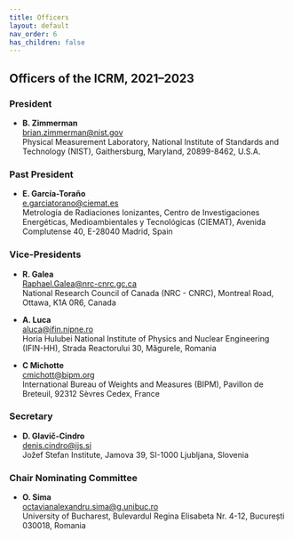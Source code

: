 ```yaml
---
title: Officers
layout: default
nav_order: 6
has_children: false
---
```


## Officers of the ICRM, 2021–2023

### President

- **B. Zimmerman**\
[brian.zimmerman@nist.gov](mailto:brian.zimmerman@nist.gov)\
Physical Measurement Laboratory, National Institute of Standards and Technology
(NIST), Gaithersburg, Maryland, 20899-8462, U.S.A.

### Past President

- **E. García-Toraño**\
[e.garciatorano@ciemat.es](mailto:e.garciatorano@ciemat.es)\
Metrología de Radiaciones Ionizantes, Centro de Investigaciones Energéticas,
Medioambientales y Tecnológicas (CIEMAT), Avenida Complutense 40, E-28040
Madrid, Spain

### Vice-Presidents

- **R. Galea**\
[Raphael.Galea@nrc-cnrc.gc.ca](mailto:Raphael.Galea@nrc-cnrc.gc.ca)\
National Research Council of Canada (NRC - CNRC), Montreal Road, Ottawa, K1A
0R6, Canada

- **A. Luca**\
[aluca@ifin.nipne.ro](mailto:aluca@ifin.nipne.ro)\
Horia Hulubei National Institute of Physics and Nuclear Engineering (IFIN-HH),
Strada Reactorului 30, Măgurele, Romania

- **C Michotte**\
[cmichott@bipm.org](mailto:cmichott@bipm.org)\
International Bureau of Weights and Measures (BIPM), Pavillon de Breteuil, 92312
Sèvres Cedex, France

### Secretary

- **D. Glavič-Cindro**\
[denis.cindro@ijs.si](mailto:denis.cindro@ijs.si)\
Jožef Stefan Institute, Jamova 39, SI-1000 Ljubljana, Slovenia

### Chair Nominating Committee

- **O. Sima**\
[octavianalexandru.sima@g.unibuc.ro](mailto:octavianalexandru.sima@g.unibuc.ro)\
University of Bucharest, Bulevardul Regina Elisabeta Nr. 4-12, București 030018,
Romania
